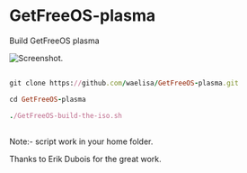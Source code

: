 # GetFreeOS-plasma
Build GetFreeOS plasma

![Screenshot.](https://myoctocat.com/assets/images/base-octocat.svg)

##
```ruby
git clone https://github.com/waelisa/GetFreeOS-plasma.git

cd GetFreeOS-plasma

./GetFreeOS-build-the-iso.sh
```
##

Note:- script work in your home folder.

Thanks to Erik Dubois for the great work.

